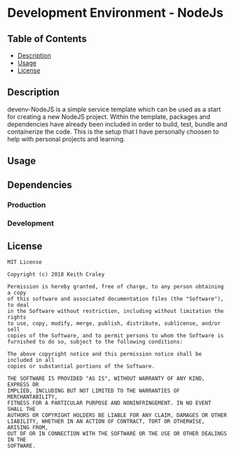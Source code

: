 # Development Environment - NodeJs

## Table of Contents

  * [Description](#Description)
  * [Usage](#Usage)
  * [License](#License)

## Description

devenv-NodeJS is a simple service template which can be used as a start for creating a new NodeJS project.  Within the template, packages and dependencies have already been included in order to build, test, bundle and containerize the code. This is the setup that I have personally choosen to help with personal projects and learning.

## Usage

## Dependencies

### Production

### Development

## License

  ```
  MIT License

  Copyright (c) 2018 Keith Craley

  Permission is hereby granted, free of charge, to any person obtaining a copy
  of this software and associated documentation files (the "Software"), to deal
  in the Software without restriction, including without limitation the rights
  to use, copy, modify, merge, publish, distribute, sublicense, and/or sell
  copies of the Software, and to permit persons to whom the Software is
  furnished to do so, subject to the following conditions:

  The above copyright notice and this permission notice shall be included in all
  copies or substantial portions of the Software.

  THE SOFTWARE IS PROVIDED "AS IS", WITHOUT WARRANTY OF ANY KIND, EXPRESS OR
  IMPLIED, INCLUDING BUT NOT LIMITED TO THE WARRANTIES OF MERCHANTABILITY,
  FITNESS FOR A PARTICULAR PURPOSE AND NONINFRINGEMENT. IN NO EVENT SHALL THE
  AUTHORS OR COPYRIGHT HOLDERS BE LIABLE FOR ANY CLAIM, DAMAGES OR OTHER
  LIABILITY, WHETHER IN AN ACTION OF CONTRACT, TORT OR OTHERWISE, ARISING FROM,
  OUT OF OR IN CONNECTION WITH THE SOFTWARE OR THE USE OR OTHER DEALINGS IN THE
  SOFTWARE.
```
